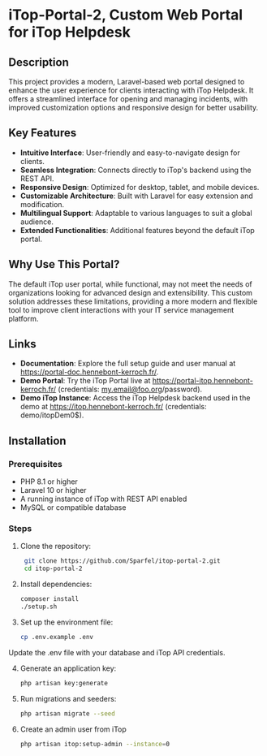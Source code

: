 # iTop-Portal-2, Custom Web Portal for iTop Helpdesk

## Description
This project provides a modern, Laravel-based web portal designed to enhance the user experience for clients interacting with iTop Helpdesk. It offers a streamlined interface for opening and managing incidents, with improved customization options and responsive design for better usability.

## Key Features
- **Intuitive Interface**: User-friendly and easy-to-navigate design for clients.
- **Seamless Integration**: Connects directly to iTop's backend using the REST API.
- **Responsive Design**: Optimized for desktop, tablet, and mobile devices.
- **Customizable Architecture**: Built with Laravel for easy extension and modification.
- **Multilingual Support**: Adaptable to various languages to suit a global audience.
- **Extended Functionalities**: Additional features beyond the default iTop portal.

## Why Use This Portal?
The default iTop user portal, while functional, may not meet the needs of organizations looking for advanced design and extensibility. This custom solution addresses these limitations, providing a more modern and flexible tool to improve client interactions with your IT service management platform.

## Links
- **Documentation**: Explore the full setup guide and user manual at <a href="https://portal-doc.hennebont-kerroch.fr/" target="_blank">https://portal-doc.hennebont-kerroch.fr/</a>.
- **Demo Portal**: Try the iTop Portal live at <a href="https://portal-itop.hennebont-kerroch.fr/" target="_blank">https://portal-itop.hennebont-kerroch.fr/</a> (credentials: my.email@foo.org/password).
- **Demo iTop Instance**: Access the iTop Helpdesk backend used in the demo at <a href="https://itop.hennebont-kerroch.fr/" target="_blank">https://itop.hennebont-kerroch.fr/</a> (credentials: demo/itopDem0$).

## Installation

### Prerequisites
- PHP 8.1 or higher
- Laravel 10 or higher
- A running instance of iTop with REST API enabled
- MySQL or compatible database

### Steps
1. Clone the repository:
   ```bash
    git clone https://github.com/Sparfel/itop-portal-2.git
    cd itop-portal-2

2. Install dependencies:
    ```bash
   composer install
   ./setup.sh

3. Set up the environment file:
    ```bash
   cp .env.example .env

Update the .env file with your database and iTop API credentials.

4. Generate an application key:
    ```bash
    php artisan key:generate

5. Run migrations and seeders:
    ```bash
    php artisan migrate --seed
   
6. Create an admin user from iTop
    ```bash
   php artisan itop:setup-admin --instance=0

